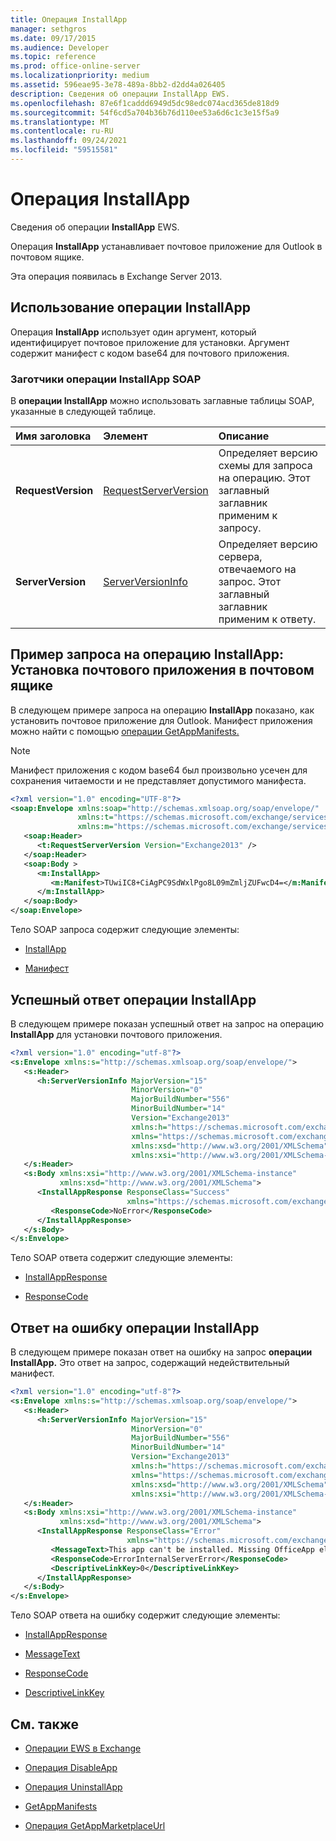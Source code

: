 ```yaml
---
title: Операция InstallApp
manager: sethgros
ms.date: 09/17/2015
ms.audience: Developer
ms.topic: reference
ms.prod: office-online-server
ms.localizationpriority: medium
ms.assetid: 596eae95-3e78-489a-8bb2-d2dd4a026405
description: Сведения об операции InstallApp EWS.
ms.openlocfilehash: 87e6f1caddd6949d5dc98edc074acd365de818d9
ms.sourcegitcommit: 54f6cd5a704b36b76d110ee53a6d6c1c3e15f5a9
ms.translationtype: MT
ms.contentlocale: ru-RU
ms.lasthandoff: 09/24/2021
ms.locfileid: "59515581"
---
```

# <a name="installapp-operation"></a>Операция InstallApp

Сведения об операции **InstallApp** EWS. 
  
Операция **InstallApp** устанавливает почтовое приложение для Outlook в почтовом ящике. 
  
Эта операция появилась в Exchange Server 2013.
  
## <a name="using-the-installapp-operation"></a>Использование операции InstallApp

Операция **InstallApp** использует один аргумент, который идентифицирует почтовое приложение для установки. Аргумент содержит манифест с кодом base64 для почтового приложения. 
  
### <a name="installapp-operation-soap-headers"></a>Заготчики операции InstallApp SOAP

В **операции InstallApp** можно использовать заглавные таблицы SOAP, указанные в следующей таблице. 
  
|**Имя заголовка**|**Элемент**|**Описание**|
|:-----|:-----|:-----|
|**RequestVersion** <br/> |[RequestServerVersion](requestserverversion.md) <br/> |Определяет версию схемы для запроса на операцию. Этот заглавный заглавник применим к запросу.  <br/> |
|**ServerVersion** <br/> |[ServerVersionInfo](serverversioninfo.md) <br/> |Определяет версию сервера, отвечаемого на запрос. Этот заглавный заглавник применим к ответу.  <br/> |
   
## <a name="installapp-operation-request-example-install-a-mail-app-in-a-mailbox"></a>Пример запроса на операцию InstallApp: Установка почтового приложения в почтовом ящике

В следующем примере запроса на операцию **InstallApp** показано, как установить почтовое приложение для Outlook. Манифест приложения можно найти с помощью [операции GetAppManifests.](getappmanifests-operation.md)
  
> [!NOTE]
> Манифест приложения с кодом base64 был произвольно усечен для сохранения читаемости и не представляет допустимого манифеста. 
  
```XML
<?xml version="1.0" encoding="UTF-8"?>
<soap:Envelope xmlns:soap="http://schemas.xmlsoap.org/soap/envelope/"
               xmlns:t="https://schemas.microsoft.com/exchange/services/2006/types"
               xmlns:m="https://schemas.microsoft.com/exchange/services/2006/messages">
   <soap:Header>
      <t:RequestServerVersion Version="Exchange2013" />
   </soap:Header>
   <soap:Body >
      <m:InstallApp>
         <m:Manifest>TUwiIC8+CiAgPC9SdWxlPgo8L09mZmljZUFwcD4=</m:Manifest>
      </m:InstallApp>
   </soap:Body>
</soap:Envelope>

```

Тело SOAP запроса содержит следующие элементы:
  
- [InstallApp](installapp.md)
    
- [Манифест](manifest.md)
    
## <a name="successful-installapp-operation-response"></a>Успешный ответ операции InstallApp

В следующем примере показан успешный ответ на запрос на операцию **InstallApp** для установки почтового приложения. 
  
```XML
<?xml version="1.0" encoding="utf-8"?>
<s:Envelope xmlns:s="http://schemas.xmlsoap.org/soap/envelope/">
   <s:Header>
      <h:ServerVersionInfo MajorVersion="15" 
                           MinorVersion="0" 
                           MajorBuildNumber="556" 
                           MinorBuildNumber="14" 
                           Version="Exchange2013" 
                           xmlns:h="https://schemas.microsoft.com/exchange/services/2006/types" 
                           xmlns="https://schemas.microsoft.com/exchange/services/2006/types" 
                           xmlns:xsd="http://www.w3.org/2001/XMLSchema" 
                           xmlns:xsi="http://www.w3.org/2001/XMLSchema-instance"/>
   </s:Header>
   <s:Body xmlns:xsi="http://www.w3.org/2001/XMLSchema-instance" 
           xmlns:xsd="http://www.w3.org/2001/XMLSchema">
      <InstallAppResponse ResponseClass="Success" 
                          xmlns="https://schemas.microsoft.com/exchange/services/2006/messages">
         <ResponseCode>NoError</ResponseCode>
      </InstallAppResponse>
   </s:Body>
</s:Envelope>
```

Тело SOAP ответа содержит следующие элементы:
  
- [InstallAppResponse](installappresponse.md)
    
- [ResponseCode](responsecode.md)
    
## <a name="installapp-operation-error-response"></a>Ответ на ошибку операции InstallApp

В следующем примере показан ответ на ошибку на запрос **операции InstallApp.** Это ответ на запрос, содержащий недействительный манифест. 
  
```XML
<?xml version="1.0" encoding="utf-8"?>
<s:Envelope xmlns:s="http://schemas.xmlsoap.org/soap/envelope/">
   <s:Header>
      <h:ServerVersionInfo MajorVersion="15" 
                           MinorVersion="0" 
                           MajorBuildNumber="556" 
                           MinorBuildNumber="14" 
                           Version="Exchange2013" 
                           xmlns:h="https://schemas.microsoft.com/exchange/services/2006/types" 
                           xmlns="https://schemas.microsoft.com/exchange/services/2006/types" 
                           xmlns:xsd="http://www.w3.org/2001/XMLSchema" 
                           xmlns:xsi="http://www.w3.org/2001/XMLSchema-instance"/>
   </s:Header>
   <s:Body xmlns:xsi="http://www.w3.org/2001/XMLSchema-instance" 
           xmlns:xsd="http://www.w3.org/2001/XMLSchema">
      <InstallAppResponse ResponseClass="Error" 
                          xmlns="https://schemas.microsoft.com/exchange/services/2006/messages">
         <MessageText>This app can't be installed. Missing OfficeApp element.</MessageText>
         <ResponseCode>ErrorInternalServerError</ResponseCode>
         <DescriptiveLinkKey>0</DescriptiveLinkKey>
      </InstallAppResponse>
   </s:Body>
</s:Envelope>

```

Тело SOAP ответа на ошибку содержит следующие элементы:
  
- [InstallAppResponse](installappresponse.md)
    
- [MessageText](messagetext.md)
    
- [ResponseCode](responsecode.md)
    
- [DescriptiveLinkKey](descriptivelinkkey.md)
    
## <a name="see-also"></a>См. также

- [Операции EWS в Exchange](ews-operations-in-exchange.md)
    
- [Операция DisableApp](disableapp-operation.md)
    
- [Операция UninstallApp](uninstallapp-operation.md)
    
- [GetAppManifests](getappmanifests.md)
    
- [Операция GetAppMarketplaceUrl](getappmarketplaceurl-operation.md)
    

